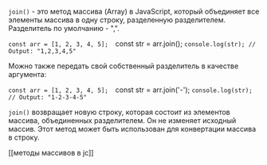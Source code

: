 `join()` - это метод массива (Array) в JavaScript, который объединяет все элементы массива в одну строку, разделенную разделителем. Разделитель по умолчанию - ",".

`const arr = [1, 2, 3, 4, 5]; 
`const str = arr.join(); 
`console.log(str); // Output: "1,2,3,4,5"`

Можно также передать свой собственный разделитель в качестве аргумента:

`const arr = [1, 2, 3, 4, 5]; 
`const str = arr.join('-');
`console.log(str); // Output: "1-2-3-4-5"`

`join()` возвращает новую строку, которая состоит из элементов массива, объединенных разделителем. Он не изменяет исходный массив. Этот метод может быть использован для конвертации массива в строку.



[[методы массивов в jc]]